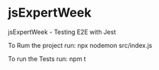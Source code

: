 # jsExpertWeek
jsExpertWeek - Testing E2E with Jest

To Rum the project run:
npx nodemon src/index.js

To run the Tests run:
npm t
